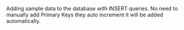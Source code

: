 Adding sample data to the database with INSERT queries.
No need to manually add Primary Keys they auto increment it will be added automatically.
